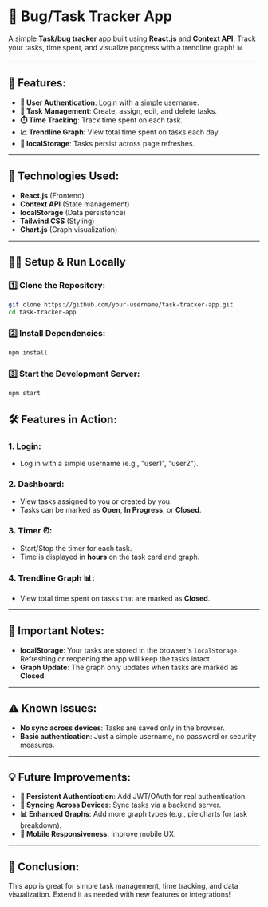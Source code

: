 # 🐞 Bug/Task Tracker App

A simple **Task/bug tracker** app built using **React.js** and **Context API**. Track your tasks, time spent, and visualize progress with a trendline graph! 📊

---

## 🚀 Features:
- **👤 User Authentication**: Login with a simple username.
- **📝 Task Management**: Create, assign, edit, and delete tasks.
- **⏱️ Time Tracking**: Track time spent on each task.
- **📈 Trendline Graph**: View total time spent on tasks each day.
- **💾 localStorage**: Tasks persist across page refreshes.

---

## 🔧 Technologies Used:
- **React.js** (Frontend)
- **Context API** (State management)
- **localStorage** (Data persistence)
- **Tailwind CSS** (Styling)
- **Chart.js** (Graph visualization)

---

## 🏃‍♂️ Setup & Run Locally

### 1️⃣ Clone the Repository:
```bash
git clone https://github.com/your-username/task-tracker-app.git
cd task-tracker-app
```

### 2️⃣ Install Dependencies:
```bash
npm install
```

### 3️⃣ Start the Development Server:
```bash
npm start
```

## 🛠️ Features in Action:

### 1. Login:
- Log in with a simple username (e.g., "user1", "user2").

### 2. Dashboard:
- View tasks assigned to you or created by you.
- Tasks can be marked as **Open**, **In Progress**, or **Closed**.

### 3. Timer ⏰:
- Start/Stop the timer for each task.
- Time is displayed in **hours** on the task card and graph.

### 4. Trendline Graph 📊:
- View total time spent on tasks that are marked as **Closed**.

---

## 📝 Important Notes:

- **localStorage**: Your tasks are stored in the browser's `localStorage`. Refreshing or reopening the app will keep the tasks intact.
- **Graph Update**: The graph only updates when tasks are marked as **Closed**.

---

## ⚠️ Known Issues:
- **No sync across devices**: Tasks are saved only in the browser.
- **Basic authentication**: Just a simple username, no password or security measures.

---

## 💡 Future Improvements:
- **🔑 Persistent Authentication**: Add JWT/OAuth for real authentication.
- **🔄 Syncing Across Devices**: Sync tasks via a backend server.
- **📊 Enhanced Graphs**: Add more graph types (e.g., pie charts for task breakdown).
- **📱 Mobile Responsiveness**: Improve mobile UX.

---

## 🎉 Conclusion:
This app is great for simple task management, time tracking, and data visualization. Extend it as needed with new features or integrations!
```
